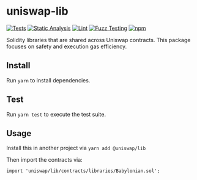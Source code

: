 # uniswap-lib

[![Tests](https://github.com/Uniswap/uniswap-lib/workflows/Tests/badge.svg)](https://github.com/Uniswap/uniswap-lib/actions?query=workflow%3ATests)
[![Static Analysis](https://github.com/Uniswap/uniswap-lib/workflows/Static%20Analysis/badge.svg)](https://github.com/Uniswap/uniswap-lib/actions?query=workflow%3A%22Static+Analysis%22)
[![Lint](https://github.com/Uniswap/uniswap-lib/workflows/Lint/badge.svg)](https://github.com/Uniswap/uniswap-lib/actions?query=workflow%3ALint)
[![Fuzz Testing](https://github.com/Uniswap/uniswap-lib/workflows/Fuzz%20Testing/badge.svg)](https://github.com/Uniswap/uniswap-lib/actions?query=workflow%3A%22Fuzz+Testing%22)
[![npm](https://img.shields.io/npm/v/@uniswap/lib)](https://unpkg.com/@uniswap/lib@latest/)

Solidity libraries that are shared across Uniswap contracts. This package focuses on safety and execution gas efficiency.

## Install

Run `yarn` to install dependencies.

## Test

Run `yarn test` to execute the test suite.

## Usage

Install this in another project via `yarn add @uniswap/lib`

Then import the contracts via:

```solidity
import 'uniswap/lib/contracts/libraries/Babylonian.sol';

```
